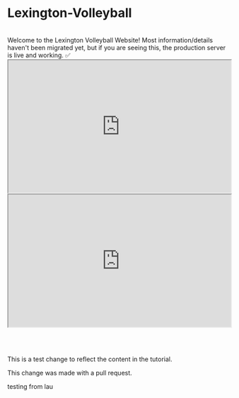# Lexington-Volleyball

<br>
Welcome to the Lexington Volleyball Website! Most information/details haven't been migrated yet, but if you are seeing this, the production server is live and working. ✅

<iframe
  src="https://docs.google.com/spreadsheets/d/1D2gUjRrOQ7LJeFo5BxiXZ2sIjcpT1jZ6KB7xaxWGlKg/edit#gid=1655596404"
  style="width:100%; height:300px;"
></iframe>

<iframe
  src="https://www.google.com/maps?ll=42.462475,-71.243407&z=16&t=m&hl=en&gl=US&mapclient=embed&q=1+Garfield+St+Lexington,+MA+02421"
  style="width:100%; height:300px;"
></iframe>

<br></br>

This is a test change to reflect the content in the tutorial.

This change was made with a pull request.

testing from lau 
